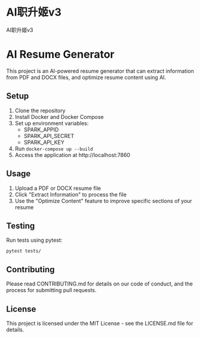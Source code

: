 # AI职升姬v3
 AI职升姬v3
# AI Resume Generator

This project is an AI-powered resume generator that can extract information from PDF and DOCX files, and optimize resume content using AI.

## Setup

1. Clone the repository
2. Install Docker and Docker Compose
3. Set up environment variables:
   - SPARK_APPID
   - SPARK_API_SECRET
   - SPARK_API_KEY
4. Run `docker-compose up --build`
5. Access the application at http://localhost:7860

## Usage

1. Upload a PDF or DOCX resume file
2. Click "Extract Information" to process the file
3. Use the "Optimize Content" feature to improve specific sections of your resume

## Testing

Run tests using pytest:

```
pytest tests/
```

## Contributing

Please read CONTRIBUTING.md for details on our code of conduct, and the process for submitting pull requests.

## License

This project is licensed under the MIT License - see the LICENSE.md file for details.